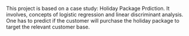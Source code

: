 This project is based on a case study: Holiday Package Prdiction. It involves, concepts of logistic regression and linear discriminant analysis. One has to predict if the customer will purchase the holiday package to target the relevant customer base.
